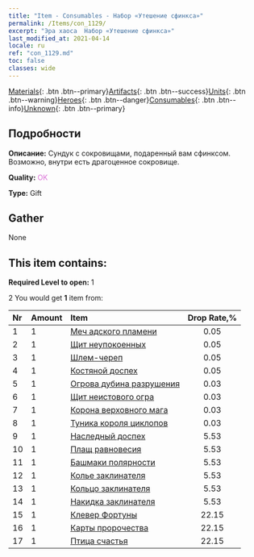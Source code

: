 ```yaml
---
title: "Item - Consumables - Набор «Утешение сфинкса»"
permalink: /Items/con_1129/
excerpt: "Эра хаоса  Набор «Утешение сфинкса»"
last_modified_at: 2021-04-14
locale: ru
ref: "con_1129.md"
toc: false
classes: wide
---
```

 [Materials](/ru/Items/){: .btn .btn--primary}[Artifacts](/ru/Items/Artifacts/){: .btn .btn--success}[Units](/ru/Items/Units/){: .btn .btn--warning}[Heroes](/ru/Items/Heroes/){: .btn .btn--danger}[Consumables](/ru/Items/Consumables/){: .btn .btn--info}[Unknown](/ru/Items/Unknown/){: .btn .btn--primary}

## Подробности
 **Описание:** Сундук с сокровищами, подаренный вам сфинксом. Возможно, внутри есть драгоценное сокровище.

 **Quality:** <span style="color: #DA70D6">OK</span>

 **Type:** Gift

## Gather

  None

## This item contains:

 **Required Level to open:** 1

 2 You would get **1** item  from:

  | Nr | Amount |     Item    | Drop Rate,% |
  |:---|:-------|:------------|:---------:|
  | 1 | 1 | [Меч адского пламени](/ru/Items/art_121/) | 0.05 | 
  | 2 | 1 | [Щит неупокоенных](/ru/Items/art_122/) | 0.05 | 
  | 3 | 1 | [Шлем-череп](/ru/Items/art_123/) | 0.05 | 
  | 4 | 1 | [Костяной доспех](/ru/Items/art_124/) | 0.05 | 
  | 5 | 1 | [Огрова дубина разрушения](/ru/Items/art_125/) | 0.03 | 
  | 6 | 1 | [Щит неистового огра](/ru/Items/art_126/) | 0.03 | 
  | 7 | 1 | [Корона верховного мага](/ru/Items/art_127/) | 0.03 | 
  | 8 | 1 | [Туника короля циклопов](/ru/Items/art_128/) | 0.03 | 
  | 9 | 1 | [Наследный доспех](/ru/Items/art_118/) | 5.53 | 
  | 10 | 1 | [Плащ равновесия](/ru/Items/art_119/) | 5.53 | 
  | 11 | 1 | [Башмаки полярности](/ru/Items/art_120/) | 5.53 | 
  | 12 | 1 | [Колье заклинателя](/ru/Items/art_115/) | 5.53 | 
  | 13 | 1 | [Кольцо заклинателя](/ru/Items/art_116/) | 5.53 | 
  | 14 | 1 | [Накидка заклинателя](/ru/Items/art_117/) | 5.53 | 
  | 15 | 1 | [Клевер Фортуны](/ru/Items/art_109/) | 22.15 | 
  | 16 | 1 | [Карты пророчества](/ru/Items/art_110/) | 22.15 | 
  | 17 | 1 | [Птица счастья](/ru/Items/art_111/) | 22.15 | 

